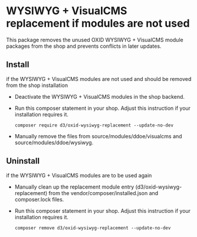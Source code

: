 # WYSIWYG + VisualCMS replacement if modules are not used

This package removes the unused OXID WYSIWYG + VisualCMS module packages from the shop and prevents conflicts in later updates.

## Install

if the WYSIWYG + VisualCMS modules are not used and should be removed from the shop installation

* Deactivate the WYSIWYG + VisualCMS modules in the shop backend.
* Run this composer statement in your shop. Adjust this instruction if your installation requires it.

    `composer require d3/oxid-wysiwyg-replacement --update-no-dev`
    
* Manually remove the files from source/modules/ddoe/visualcms and source/modules/ddoe/wysiwyg.

## Uninstall

if the WYSIWYG + VisualCMS modules are to be used again

* Manually clean up the replacement module entry (d3/oxid-wysiwyg-replacement) from the vendor/composer/installed.json and composer.lock files.
* Run this composer statement in your shop. Adjust this instruction if your installation requires it.

    `composer remove d3/oxid-wysiwyg-replacement --update-no-dev`
